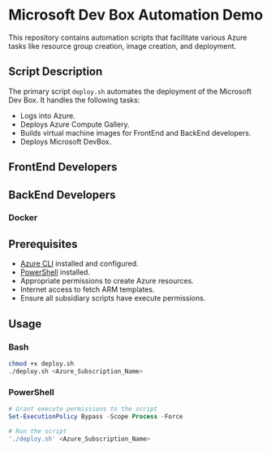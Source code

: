 # Microsoft Dev Box Automation Demo

This repository contains automation scripts that facilitate various Azure tasks like resource group creation, image creation, and deployment.

## Script Description

The primary script `deploy.sh` automates the deployment of the Microsoft Dev Box. It handles the following tasks:
- Logs into Azure.
- Deploys Azure Compute Gallery.
- Builds virtual machine images for FrontEnd and BackEnd developers.
- Deploys Microsoft DevBox.

## FrontEnd Developers

## BackEnd Developers

### Docker

## Prerequisites

- [Azure CLI](https://docs.microsoft.com/en-us/cli/azure/install-azure-cli) installed and configured.
- [PowerShell](https://docs.microsoft.com/en-us/powershell/scripting/install/installing-powershell) installed.
- Appropriate permissions to create Azure resources.
- Internet access to fetch ARM templates.
- Ensure all subsidiary scripts have execute permissions.

## Usage

### Bash

```bash
chmod +x deploy.sh
./deploy.sh <Azure_Subscription_Name>
```

### PowerShell
```powershell
# Grant execute permissions to the script
Set-ExecutionPolicy Bypass -Scope Process -Force

# Run the script
'./deploy.sh' <Azure_Subscription_Name>
```
